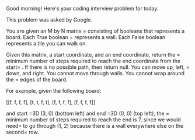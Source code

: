 Good morning! Here's your coding interview problem for today.

This problem was asked by Google.

You are given an M by N matrix =
consisting of booleans that represents a board.
Each True boolean =
represents a wall. Each False boolean represents a tile you
can walk on.

Given this matrix, a start coordinate, and an end coordinate, return the =
minimum
number of steps required to reach the end coordinate from the start=
. If there is
no possible path, then return null. You can move up, left, =
down, and right. You
cannot move through walls. You cannot wrap around the =
edges of the board.

For example, given the following board:

[[f, f, f, f],
[t, t, f, t],
[f, f, f, f],
[f, f, f, f]]


and start =3D (3, 0) (bottom left) and end =3D (0, 0) (top left), the =
minimum number
of steps required to reach the end is 7, since we would need=
 to go through (1,
2) because there is a wall everywhere else on the second=
 row.